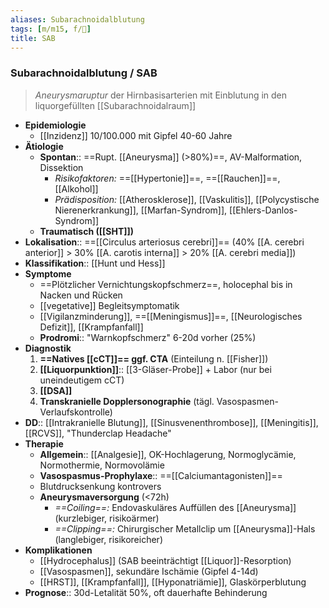 ```yaml
---
aliases: Subarachnoidalblutung
tags: [m/m15, f/🧠]
title: SAB
---
```

### Subarachnoidalblutung / SAB
> *Aneurysmaruptur* der Hirnbasisarterien mit Einblutung in den liquorgefüllten [[Subarachnoidalraum]]
- **Epidemiologie**
	- [[Inzidenz]] 10/100.000 mit Gipfel 40-60 Jahre
- **Ätiologie**
	- **Spontan**:: ==Rupt. [[Aneurysma]] (>80%)==, AV-Malformation, Dissektion
		- *Risikofaktoren:* ==[[Hypertonie]]==, ==[[Rauchen]]==, [[Alkohol]]
		- *Prädisposition:* [[Atherosklerose]], [[Vaskulitis]], [[Polycystische Nierenerkrankung]], [[Marfan-Syndrom]], [[Ehlers-Danlos-Syndrom]]
	- **Traumatisch ([[SHT]])**
- **Lokalisation**:: ==[[Circulus arteriosus cerebri]]== (40% [[A. cerebri anterior]] > 30% [[A. carotis interna]] > 20% [[A. cerebri media]])
- **Klassifikation**:: [[Hunt und Hess]]
- **Symptome**
	- ==Plötzlicher Vernichtungskopfschmerz==, holocephal bis in Nacken und Rücken
	- [[vegetative]] Begleitsymptomatik
	- [[Vigilanzminderung]], ==[[Meningismus]]==, [[Neurologisches Defizit]], [[Krampfanfall]]
	- **Prodromi**:: "Warnkopfschmerz" 6-20d vorher (25%)
- **Diagnostik**
	1. **==Natives [[cCT]]== ggf. CTA** (Einteilung n. [[Fisher]])
	2. **[[Liquorpunktion]]**:: [[3-Gläser-Probe]] + Labor (nur bei uneindeutigem cCT)
	3. **[[DSA]]**
	4. **Transkranielle Dopplersonographie** (tägl. Vasospasmen-Verlaufskontrolle)
- **DD**:: [[Intrakranielle Blutung]], [[Sinusvenenthrombose]], [[Meningitis]], [[RCVS]], "Thunderclap Headache"
- **Therapie**
	- **Allgemein**:: [[Analgesie]], OK-Hochlagerung, Normoglycämie, Normothermie, Normovolämie
	- **Vasospasmus-Prophylaxe**:: ==[[Calciumantagonisten]]==
	- Blutdrucksenkung kontrovers
	- **Aneurysmaversorgung** (<72h)
		- *==Coiling==:* Endovaskuläres Auffüllen des [[Aneurysma]] (kurzlebiger, risikoärmer)
		- *==Clipping==:* Chirurgischer Metallclip um [[Aneurysma]]-Hals (langlebiger, risikoreicher)
- **Komplikationen**
	- [[Hydrocephalus]] (SAB beeinträchtigt [[Liquor]]-Resorption)
	- [[Vasospasmen]], sekundäre Ischämie (Gipfel 4-14d)
	- [[HRST]], [[Krampfanfall]], [[Hyponatriämie]], Glaskörperblutung
- **Prognose**:: 30d-Letalität 50%, oft dauerhafte Behinderung

[^1]: Autoregulation des ICP gestört